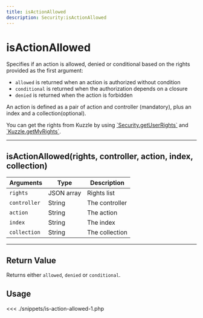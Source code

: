 ```yaml
---
title: isActionAllowed
description: Security:isActionAllowed
---
```


# isActionAllowed

Specifies if an action is allowed, denied or conditional based on the rights provided as the first argument:

- `allowed` is returned when an action is authorized without condition
- `conditional` is returned when the authorization depends on a closure
- `denied` is returned when the action is forbidden

An action is defined as a pair of action and controller (mandatory), plus an index and a collection(optional).

<div class="alert alert-info">
You can get the rights from Kuzzle by using <a href="/sdk/php/3/classes/security/get-user-rights/">`Security.getUserRights`</a> and <a href="/sdk/php/3/classes/kuzzle/get-my-rights/">`Kuzzle.getMyRights`</a>.
</div>

---

## isActionAllowed(rights, controller, action, index, collection)

| Arguments    | Type       | Description    |
| ------------ | ---------- | -------------- |
| `rights`     | JSON array | Rights list    |
| `controller` | String     | The controller |
| `action`     | String     | The action     |
| `index`      | String     | The index      |
| `collection` | String     | The collection |

---

## Return Value

Returns either `allowed`, `denied` or `conditional`.

## Usage

<<< ./snippets/is-action-allowed-1.php
